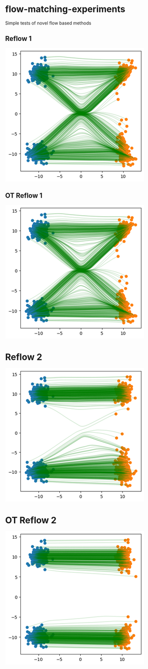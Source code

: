 # flow-matching-experiments
Simple tests of novel flow based methods

## Reflow 1
![](https://github.com/leffff/flow-matching-experiments/blob/main/images/Reflow%201.png)

## OT Reflow 1
![](https://github.com/leffff/flow-matching-experiments/blob/main/images/OT%20Reflow%201.png)

# Reflow 2
![](https://github.com/leffff/flow-matching-experiments/blob/main/images/Reflow%202.png)

# OT Reflow 2
![](https://github.com/leffff/flow-matching-experiments/blob/main/images/OT%20Reflow%202.png)
